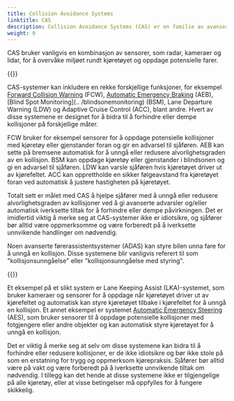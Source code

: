 ```yaml
---
title: Collision Avoidance Systems
linktitle: CAS
description: Collision Avoidance Systems (CAS) er en familie av avanserte førerassistentsystemer som er utviklet for å hjelpe sjåfører med å unngå kollisjoner med andre kjøretøy, fotgjengere og gjenstander på veien.
weight: 9
---
```

<!-- markdownlint-disable MD033 -->

CAS bruker vanligvis en kombinasjon av sensorer, som radar, kameraer og lidar, for å overvåke miljøet rundt kjøretøyet og oppdage potensielle farer.

{{<evkxdisplayaddarticle />}}

CAS-systemer kan inkludere en rekke forskjellige funksjoner, for eksempel [Forward Collision Warning](../forwardcollisionwarning) (FCW), [Automatic Emergency Braking](../automaticemergencybraking) (AEB), [Blind Spot Monitoring](.. /blindsonemonitoring) (BSM), Lane Departure Warning (LDW) og Adaptive Cruise Control (ACC), blant andre. Hvert av disse systemene er designet for å bidra til å forhindre eller dempe kollisjoner på forskjellige måter.

FCW bruker for eksempel sensorer for å oppdage potensielle kollisjoner med kjøretøy eller gjenstander foran og gir en advarsel til sjåføren. AEB kan sette på bremsene automatisk for å unngå eller redusere alvorlighetsgraden av en kollisjon. BSM kan oppdage kjøretøy eller gjenstander i blindsonen og gi en advarsel til sjåføren. LDW kan varsle sjåføren hvis kjøretøyet driver ut av kjørefeltet. ACC kan opprettholde en sikker følgeavstand fra kjøretøyet foran ved automatisk å justere hastigheten på kjøretøyet.

Totalt sett er målet med CAS å hjelpe sjåfører med å unngå eller redusere alvorlighetsgraden av kollisjoner ved å gi avanserte advarsler og/eller automatisk iverksette tiltak for å forhindre eller dempe påvirkningen. Det er imidlertid viktig å merke seg at CAS-systemer ikke er idiotsikre, og sjåfører bør alltid være oppmerksomme og være forberedt på å iverksette unnvikende handlinger om nødvendig.

Noen avanserte førerassistentsystemer (ADAS) kan styre bilen unna fare for å unngå en kollisjon. Disse systemene blir vanligvis referert til som "kollisjonsunngåelse" eller "kollisjonsunngåelse med styring".

{{<evkxdisplayaddarticle />}}

Et eksempel på et slikt system er Lane Keeping Assist (LKA)-systemet, som bruker kameraer og sensorer for å oppdage når kjøretøyet driver ut av kjørefeltet og automatisk kan styre kjøretøyet tilbake i kjørefeltet for å unngå en kollisjon. Et annet eksempel er systemet [Automatic Emergency Steering](../automaticemergencysteering/) (AES), som bruker sensorer til å oppdage potensielle kollisjoner med fotgjengere eller andre objekter og kan automatisk styre kjøretøyet for å unngå en kollisjon.

Det er viktig å merke seg at selv om disse systemene kan bidra til å forhindre eller redusere kollisjoner, er de ikke idiotsikre og bør ikke stole på som en erstatning for trygg og oppmerksom kjørepraksis. Sjåfører bør alltid være på vakt og være forberedt på å iverksette unnvikende tiltak om nødvendig. I tillegg kan det hende at disse systemene ikke er tilgjengelige på alle kjøretøy, eller at visse betingelser må oppfylles for å fungere skikkelig.